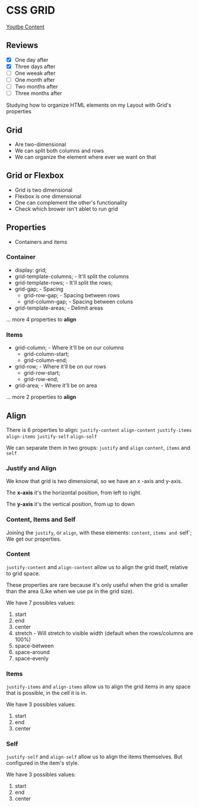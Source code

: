 # CSS GRID

[Youtbe Content](https://www.youtube.com/watch?v=HN1UjzRSdBk)

## Reviews
- [x] One day after
- [x] Three days after
- [ ] One weeak after
- [ ] One month after
- [ ] Two months after
- [ ] Three months after

Studying how to organize HTML elements on my Layout with Grid's properties

## Grid
- Are two-dimensional
- We can split both columns and rows
- We can organize the element where ever we want on that

## Grid or Flexbox
- Grid is two dimensional
- Flexbox is one dimensional
- One can complement the other's functionality
- Check which brower isn't ablet to run grid

## Properties
- Containers and items

### Container
- display: grid;
- grid-template-columns; - It'll split the columns
- grid-template-rows; - It'll split the rows;
- grid-gap; - Spacing
     - grid-row-gap; - Spacing between rows
     - grid-column-gap; - Spacing between coluns
- grid-template-areas; - Delimit areas

... more 4 properties to **align**

### Items
- grid-column; - Where it'll be on our columns
    - grid-column-start;
    - grid-column-end;
- grid-row; - Where it'll be on our rows
    - grid-row-start;
    - grid-row-end;
- grid-area; - Where it'll be on area

... more 2 properties to **align**

## Align

There is 6 properties to align:
`justify-content`
`align-content`
`justify-items`
`align-items`
`justify-self`
`align-self`

We can separate them in two groups:
`justify` and `align`
`content`, `items` and `self`

### Justify and Align

We know that grid is two dimensional, so we have an x -axis and y-axis.

The **x-axis** it's the horizontal position, from left to right.

The **y-axis** it's the vertical position, from up to down


### Content, Items and Self

Joining the `justify`, or `align`, with these elements: `content`, `items and `self`; We get our properties.

### Content

`justify-content` and `align-content` allow us to align the grid itself, relative to grid space.

These properties are rare because it's only useful when the grid is smaller than the area (Like when we use px in the grid size).

We have 7 possibles values:
1. start
2. end
3. center
4. stretch - Will stretch to visible width (default when the rows/columns are 100%)
5. space-between
6. space-around
7. space-evenly

### Items

`justify-items` and `align-items` allow us to align the grid items in any space that is possible, in the cell it is in.

We have 3 possibles values:
1. start
2. end
3. center

### Self

`justify-self` and `align-self` allow us to align the items themselves. But configured in the item's style.

We have 3 possibles values:
1. start
2. end
3. center